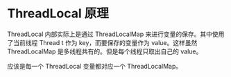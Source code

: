 # ThreadLocal 原理

ThreadLocal 内部实际上是通过 ThreadLocalMap 来进行变量的保存。其中使用了当前线程 Thread t 作为 key，而要保存的变量作为 value。这样虽然 ThreadLocalMap 是多线程共有的。但是每个线程只取出自己的 value。

应该是每一个 ThreadLocal 变量都对应一个 ThreadLocalMap。
